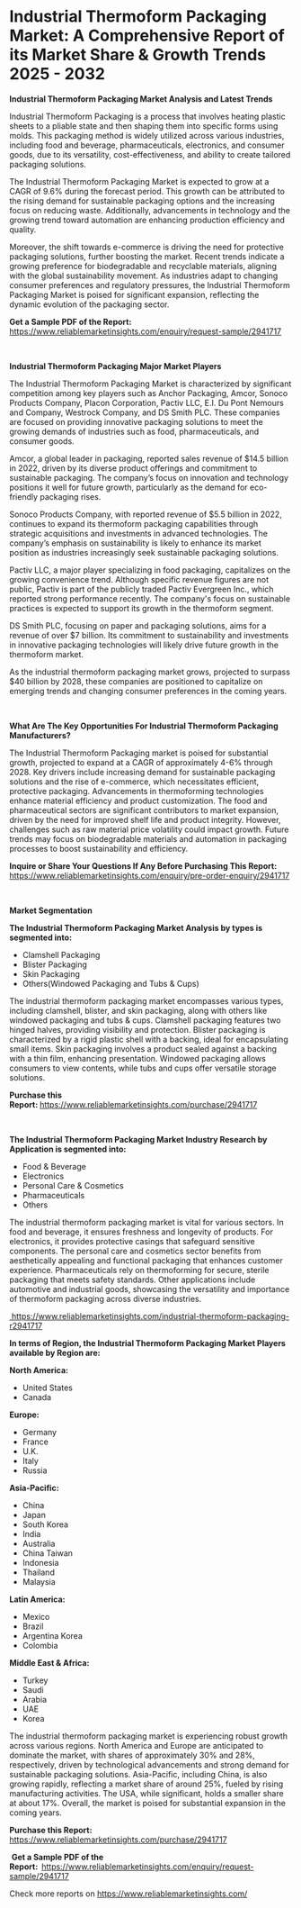 <p><h1>Industrial Thermoform Packaging Market: A Comprehensive Report of its Market Share & Growth Trends 2025 - 2032</h1></p><p><strong>Industrial Thermoform Packaging Market Analysis and Latest Trends</strong></p>
<p><p>Industrial Thermoform Packaging is a process that involves heating plastic sheets to a pliable state and then shaping them into specific forms using molds. This packaging method is widely utilized across various industries, including food and beverage, pharmaceuticals, electronics, and consumer goods, due to its versatility, cost-effectiveness, and ability to create tailored packaging solutions.</p><p>The Industrial Thermoform Packaging Market is expected to grow at a CAGR of 9.6% during the forecast period. This growth can be attributed to the rising demand for sustainable packaging options and the increasing focus on reducing waste. Additionally, advancements in technology and the growing trend toward automation are enhancing production efficiency and quality.</p><p>Moreover, the shift towards e-commerce is driving the need for protective packaging solutions, further boosting the market. Recent trends indicate a growing preference for biodegradable and recyclable materials, aligning with the global sustainability movement. As industries adapt to changing consumer preferences and regulatory pressures, the Industrial Thermoform Packaging Market is poised for significant expansion, reflecting the dynamic evolution of the packaging sector.</p></p>
<p><strong>Get a Sample PDF of the Report:&nbsp;</strong> <a href="https://www.reliablemarketinsights.com/enquiry/request-sample/2941717?utm_campaign=3188&utm_medium=2&utm_source=Github&utm_content=ia&utm_term=15032025&utm_id=industrial-thermoform-packaging">https://www.reliablemarketinsights.com/enquiry/request-sample/2941717</a></p>
<p>&nbsp;</p>
<p><strong>Industrial Thermoform Packaging Major Market Players</strong></p>
<p><p>The Industrial Thermoform Packaging Market is characterized by significant competition among key players such as Anchor Packaging, Amcor, Sonoco Products Company, Placon Corporation, Pactiv LLC, E.I. Du Pont Nemours and Company, Westrock Company, and DS Smith PLC. These companies are focused on providing innovative packaging solutions to meet the growing demands of industries such as food, pharmaceuticals, and consumer goods.</p><p>Amcor, a global leader in packaging, reported sales revenue of $14.5 billion in 2022, driven by its diverse product offerings and commitment to sustainable packaging. The company’s focus on innovation and technology positions it well for future growth, particularly as the demand for eco-friendly packaging rises.</p><p>Sonoco Products Company, with reported revenue of $5.5 billion in 2022, continues to expand its thermoform packaging capabilities through strategic acquisitions and investments in advanced technologies. The company’s emphasis on sustainability is likely to enhance its market position as industries increasingly seek sustainable packaging solutions.</p><p>Pactiv LLC, a major player specializing in food packaging, capitalizes on the growing convenience trend. Although specific revenue figures are not public, Pactiv is part of the publicly traded Pactiv Evergreen Inc., which reported strong performance recently. The company's focus on sustainable practices is expected to support its growth in the thermoform segment.</p><p>DS Smith PLC, focusing on paper and packaging solutions, aims for a revenue of over $7 billion. Its commitment to sustainability and investments in innovative packaging technologies will likely drive future growth in the thermoform market.</p><p>As the industrial thermoform packaging market grows, projected to surpass $40 billion by 2028, these companies are positioned to capitalize on emerging trends and changing consumer preferences in the coming years.</p></p>
<p>&nbsp;</p>
<p><strong>What Are The Key Opportunities For Industrial Thermoform Packaging Manufacturers?</strong></p>
<p><p>The Industrial Thermoform Packaging market is poised for substantial growth, projected to expand at a CAGR of approximately 4-6% through 2028. Key drivers include increasing demand for sustainable packaging solutions and the rise of e-commerce, which necessitates efficient, protective packaging. Advancements in thermoforming technologies enhance material efficiency and product customization. The food and pharmaceutical sectors are significant contributors to market expansion, driven by the need for improved shelf life and product integrity. However, challenges such as raw material price volatility could impact growth. Future trends may focus on biodegradable materials and automation in packaging processes to boost sustainability and efficiency.</p></p>
<p><strong>Inquire or Share Your Questions If Any Before Purchasing This Report:</strong> <a href="https://www.reliablemarketinsights.com/enquiry/pre-order-enquiry/2941717?utm_campaign=3188&utm_medium=2&utm_source=Github&utm_content=ia&utm_term=15032025&utm_id=industrial-thermoform-packaging">https://www.reliablemarketinsights.com/enquiry/pre-order-enquiry/2941717</a></p>
<p>&nbsp;</p>
<p><strong>Market Segmentation</strong></p>
<p><strong>The Industrial Thermoform Packaging Market Analysis by types is segmented into:</strong></p>
<p><ul><li>Clamshell Packaging</li><li>Blister Packaging</li><li>Skin Packaging</li><li>Others(Windowed Packaging and Tubs & Cups)</li></ul></p>
<p><p>The industrial thermoform packaging market encompasses various types, including clamshell, blister, and skin packaging, along with others like windowed packaging and tubs & cups. Clamshell packaging features two hinged halves, providing visibility and protection. Blister packaging is characterized by a rigid plastic shell with a backing, ideal for encapsulating small items. Skin packaging involves a product sealed against a backing with a thin film, enhancing presentation. Windowed packaging allows consumers to view contents, while tubs and cups offer versatile storage solutions.</p></p>
<p><strong>Purchase this Report:&nbsp;</strong><a href="https://www.reliablemarketinsights.com/purchase/2941717?utm_campaign=3188&utm_medium=2&utm_source=Github&utm_content=ia&utm_term=15032025&utm_id=industrial-thermoform-packaging">https://www.reliablemarketinsights.com/purchase/2941717</a></p>
<p>&nbsp;</p>
<p><strong>The Industrial Thermoform Packaging Market Industry Research by Application is segmented into:</strong></p>
<p><ul><li>Food & Beverage</li><li>Electronics</li><li>Personal Care & Cosmetics</li><li>Pharmaceuticals</li><li>Others</li></ul></p>
<p><p>The industrial thermoform packaging market is vital for various sectors. In food and beverage, it ensures freshness and longevity of products. For electronics, it provides protective casings that safeguard sensitive components. The personal care and cosmetics sector benefits from aesthetically appealing and functional packaging that enhances customer experience. Pharmaceuticals rely on thermoforming for secure, sterile packaging that meets safety standards. Other applications include automotive and industrial goods, showcasing the versatility and importance of thermoform packaging across diverse industries.</p></p>
<p><a href="https://www.reliablemarketinsights.com/industrial-thermoform-packaging-r2941717?utm_campaign=3188&utm_medium=2&utm_source=Github&utm_content=ia&utm_term=15032025&utm_id=industrial-thermoform-packaging">&nbsp;https://www.reliablemarketinsights.com/industrial-thermoform-packaging-r2941717</a></p>
<p><strong>In terms of Region, the Industrial Thermoform Packaging Market Players available by Region are:</strong></p>
<p>
    <p> <strong> North America: </strong>
        <ul>
            <li>United States</li>
            <li>Canada</li>
        </ul>
        </p> 
    <p> <strong> Europe: </strong>
        <ul>
            <li>Germany</li>
            <li>France</li>
            <li>U.K.</li>
            <li>Italy</li>
            <li>Russia</li>
        </ul>
        </p> 
    <p> <strong> Asia-Pacific: </strong>
        <ul>
            <li>China</li>
            <li>Japan</li>
            <li>South Korea</li>
            <li>India</li>
            <li>Australia</li>
            <li>China Taiwan</li>
            <li>Indonesia</li>
            <li>Thailand</li>
            <li>Malaysia</li>
        </ul>
        </p> 
    <p> <strong> Latin America: </strong>
        <ul>
            <li>Mexico</li>
            <li>Brazil</li>
            <li>Argentina Korea</li>
            <li>Colombia</li>
        </ul>
        </p> 
    <p> <strong> Middle East & Africa: </strong>
        <ul>
            <li>Turkey</li>
            <li>Saudi</li>
            <li>Arabia</li>
            <li>UAE</li>
            <li>Korea</li>
        </ul>
    </p>
    </p>
<p><p>The industrial thermoform packaging market is experiencing robust growth across various regions. North America and Europe are anticipated to dominate the market, with shares of approximately 30% and 28%, respectively, driven by technological advancements and strong demand for sustainable packaging solutions. Asia-Pacific, including China, is also growing rapidly, reflecting a market share of around 25%, fueled by rising manufacturing activities. The USA, while significant, holds a smaller share at about 17%. Overall, the market is poised for substantial expansion in the coming years.</p></p>
<p><strong>Purchase this Report: </strong><a href="https://www.reliablemarketinsights.com/purchase/2941717?utm_campaign=3188&utm_medium=2&utm_source=Github&utm_content=ia&utm_term=15032025&utm_id=industrial-thermoform-packaging">https://www.reliablemarketinsights.com/purchase/2941717</a></p>
<p>&nbsp;<strong>Get a Sample PDF of the Report:&nbsp;&nbsp;</strong><a href="https://www.reliablemarketinsights.com/enquiry/request-sample/2941717?utm_campaign=3188&utm_medium=2&utm_source=Github&utm_content=ia&utm_term=15032025&utm_id=industrial-thermoform-packaging">https://www.reliablemarketinsights.com/enquiry/request-sample/2941717</a></p>
<p><strong></strong></p>
<p>Check more reports on <a href="https://www.reliablemarketinsights.com/?utm_campaign=3188&utm_medium=2&utm_source=Github&utm_content=ia&utm_term=15032025&utm_id=industrial-thermoform-packaging">https://www.reliablemarketinsights.com/</a></p>